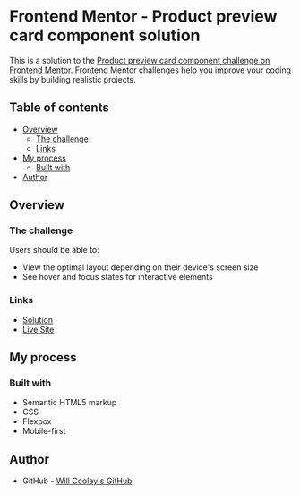 # Frontend Mentor - Product preview card component solution

This is a solution to the [Product preview card component challenge on Frontend Mentor](https://www.frontendmentor.io/challenges/product-preview-card-component-GO7UmttRfa). Frontend Mentor challenges help you improve your coding skills by building realistic projects. 

## Table of contents

- [Overview](#overview)
  - [The challenge](#the-challenge)
  - [Links](#links)
- [My process](#my-process)
  - [Built with](#built-with)
- [Author](#author)

## Overview

### The challenge

Users should be able to:

- View the optimal layout depending on their device's screen size
- See hover and focus states for interactive elements

### Links

- [Solution](https://github.com/CooleyWC/frontend_mentor_product_preview)
- [Live Site](https://cooleywc.github.io/frontend_mentor_product_preview/)

## My process

### Built with

- Semantic HTML5 markup
- CSS
- Flexbox
- Mobile-first

## Author

- GitHub - [Will Cooley's GitHub](https://github.com/CooleyWC)

